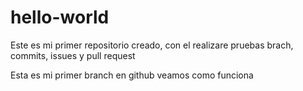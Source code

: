# hello-world
Este es mi primer repositorio creado, con el realizare pruebas brach, commits, issues y pull request


Esta es mi primer branch en github veamos como funciona
